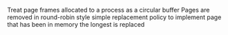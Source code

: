 Treat page frames allocated to a process as a circular buffer
Pages are removed in round-robin style 
	simple replacement policy to implement
page that has been in memory the longest is replaced